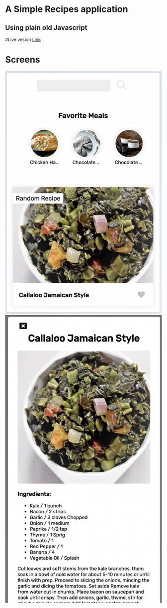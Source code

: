 # A Simple Recipes application
## Using plain old Javascript

#Live vesion
[Link](https://jeevakalaiselvam.github.io/recipes-rest-mobile-ui/)


# Screens
![Screen1](screens/screen1.png)
![Screen2](screens/screen2.png)
